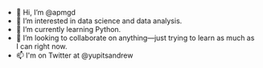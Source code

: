 - 👋 Hi, I’m @apmgd
- 👀 I’m interested in data science and data analysis.
- 🌱 I’m currently learning Python.
- 💞️ I’m looking to collaborate on anything—just trying to learn as much as I can right now.
- 📫 I'm on Twitter at @yupitsandrew

<!---
apmgd/apmgd is a ✨ special ✨ repository because its `README.md` (this file) appears on your GitHub profile.
You can click the Preview link to take a look at your changes.
--->
